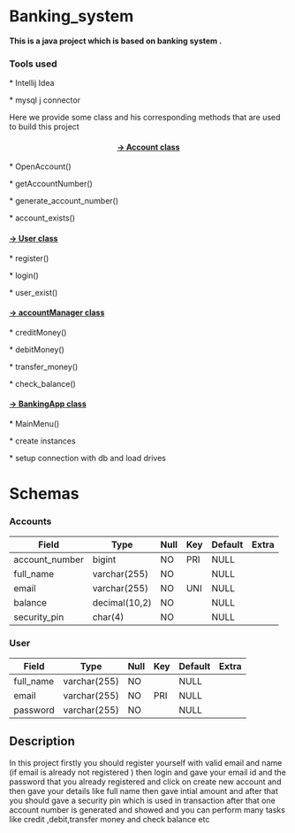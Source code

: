 # Banking_system
<b>This is a java project which is based on banking system . </b>                                                                
<b><h3>Tools used  </h3></b>
		<p>* Intellij Idea </p> 
		<p>* mysql j connector</p>                                                                                        
<p>Here we provide some class and his corresponding methods that are used to build this project</p>
<center><u><b><h4>-> Account class</h4></b></u></center>
        <p>* OpenAccount()</p>
        <p>* getAccountNumber()</p>
        <p>* generate_account_number()</p>
        <p>* account_exists()</p>
<u><b><h4>-> User class</h4></b></u>
        <p>* register()</p>
       <p> * login()</p>
       <p> * user_exist()</p>
<u><b><h4>-> accountManager class</h4></b></u>
       <p> * creditMoney()</p>
      <p>  * debitMoney()</p>
       <p> * transfer_money()</p>
      <p>  * check_balance()</p>
<u><b><h4>-> BankingApp class</h4></b></u>
       <p> * MainMenu()</p>
			 <p> * create instances</p>
			<p> * setup connection with db and load drives</p>
   <h1>Schemas</h1>
    <h3>Accounts</h3>

<table>
    <thead>
        <tr>
            <th>Field</th>
            <th>Type</th>
            <th>Null</th>
            <th>Key</th>
            <th>Default</th>
            <th>Extra</th>
        </tr>
    </thead>
    <tbody>
        <tr>
            <td>account_number</td>
            <td>bigint</td>
            <td>NO</td>
            <td>PRI</td>
            <td>NULL</td>
            <td></td>
        </tr>
        <tr>
            <td>full_name</td>
            <td>varchar(255)</td>
            <td>NO</td>
            <td></td>
            <td>NULL</td>
            <td></td>
        </tr>
        <tr>
            <td>email</td>
            <td>varchar(255)</td>
            <td>NO</td>
            <td>UNI</td>
            <td>NULL</td>
            <td></td>
        </tr>
        <tr>
            <td>balance</td>
            <td>decimal(10,2)</td>
            <td>NO</td>
            <td></td>
            <td>NULL</td>
            <td></td>
        </tr>
        <tr>
            <td>security_pin</td>
            <td>char(4)</td>
            <td>NO</td>
            <td></td>
            <td>NULL</td>
            <td></td>
        </tr>
    </tbody>
</table>
<h3>User </h3>
<table>
    <thead>
        <tr>
            <th>Field</th>
            <th>Type</th>
            <th>Null</th>
            <th>Key</th>
            <th>Default</th>
            <th>Extra</th>
        </tr>
    </thead>
    <tbody>
        <tr>
            <td>full_name</td>
            <td>varchar(255)</td>
            <td>NO</td>
            <td></td>
            <td>NULL</td>
            <td></td>
        </tr>
        <tr>
            <td>email</td>
            <td>varchar(255)</td>
            <td>NO</td>
            <td>PRI</td>
            <td>NULL</td>
            <td></td>
        </tr>
        <tr>
            <td>password</td>
            <td>varchar(255)</td>
            <td>NO</td>
            <td></td>
            <td>NULL</td>
            <td></td>
        </tr>
    </tbody>
</table>
<h2>Description</h2>
<p> In this project firstly you should register yourself with valid email and name (if email is already not  registered ) then login and gave your email id and the password that you already registered and click on create new account
and then gave your details like full name then gave intial amount and after that you should gave a security pin which is used in transaction 
after that one account number is generated and showed and you can perform many tasks like credit ,debit,transfer money and check balance etc </p>

        

